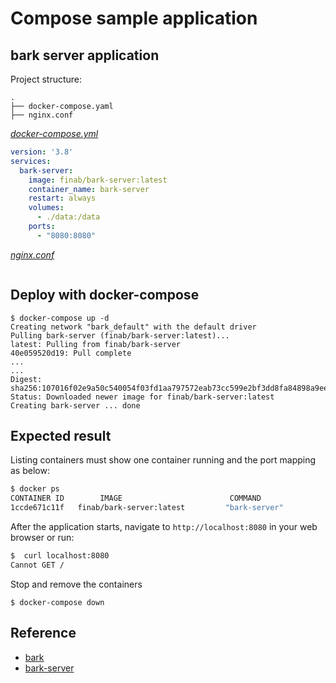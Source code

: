 # Compose sample application

## bark server application

Project structure:

```text
.
├── docker-compose.yaml
├── nginx.conf
```

[_docker-compose.yml_](docker-compose.yml)

```yaml
version: '3.8'
services:
  bark-server:
    image: finab/bark-server:latest
    container_name: bark-server
    restart: always
    volumes:
      - ./data:/data
    ports:
      - "8080:8080"
```

[_nginx.conf_](nginx.conf)

```conf

```

## Deploy with docker-compose

```compose
$ docker-compose up -d
Creating network "bark_default" with the default driver
Pulling bark-server (finab/bark-server:latest)...
latest: Pulling from finab/bark-server
40e059520d19: Pull complete
...
...
Digest: sha256:107016f02e9a50c540054f03fd1aa797572eab73cc599e2bf3dd8fa84898a9ee
Status: Downloaded newer image for finab/bark-server:latest
Creating bark-server ... done
```

## Expected result

Listing containers must show one container running and the port mapping as below:

```bash
$ docker ps
CONTAINER ID        IMAGE                        COMMAND                  CREATED             STATUS              PORTS                  NAMES
1ccde671c11f   finab/bark-server:latest         "bark-server"            2 minutes ago   Up 2 minutes       0.0.0.0:8080->8080/tcp, :::8080->8080/tcp           bark-server
```

After the application starts, navigate to `http://localhost:8080` in your web browser or run:

```bash
$  curl localhost:8080       
Cannot GET /
```

Stop and remove the containers

```compose
$ docker-compose down
```

## Reference

- [bark](https://github.com/Finb/Bark)
- [bark-server](https://github.com/Finb/bark-server)